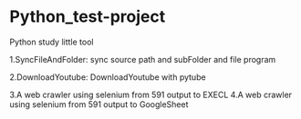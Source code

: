 # Python_test-project
Python study little tool</p>

1.SyncFileAndFolder: sync source path and subFolder and file program</p>
2.DownloadYoutube: DownloadYoutube with pytube </p>
3.A web crawler using selenium from 591 output to EXECL
4.A web crawler using selenium from 591 output to GoogleSheet
